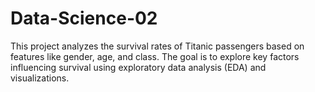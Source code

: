 # Data-Science-02
This project analyzes the survival rates of Titanic passengers based on features like gender, age, and class. The goal is to explore key factors influencing survival using exploratory data analysis (EDA) and visualizations.
